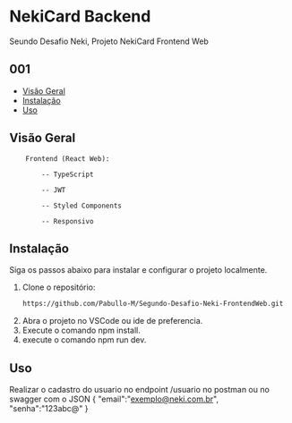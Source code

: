 # NekiCard Backend

Seundo Desafio Neki, Projeto NekiCard Frontend Web

## 001

- [Visão Geral](#visão-geral)
- [Instalação](#instalação)
- [Uso](#uso)

## Visão Geral

	
		Frontend (React Web):

			-- TypeScript

			-- JWT

			-- Styled Components

			-- Responsivo

## Instalação

Siga os passos abaixo para instalar e configurar o projeto localmente.

1. Clone o repositório:
   ```bash
   https://github.com/Pabullo-M/Segundo-Desafio-Neki-FrontendWeb.git
2. Abra o projeto no VSCode ou ide de preferencia.
3. Execute o comando npm install.
4. execute o comando npm run dev.

## Uso

Realizar o cadastro do usuario no endpoint /usuario no postman ou no swagger com o JSON 
{
"email":"exemplo@neki.com.br",
"senha":"123abc@"
}
